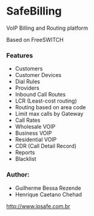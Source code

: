 SafeBilling
===========

VoIP Billing and Routing platform

Based on FreeSWITCH


### Features
- Customers
- Customer Devices
- Dial Rules
- Providers
- Inbound Call Routes
- LCR (Least-cost routing)
- Routing based on area code
- Limit max calls by Gateway
- Call Rates
- Wholesale VOIP
- Business VOIP
- Residential VOIP
- CDR (Call Detail Record)
- Reports
- Blacklist

### Author:
- Guilherme Bessa Rezende
- Henrique Caetano Chehad



http://www.ipsafe.com.br
